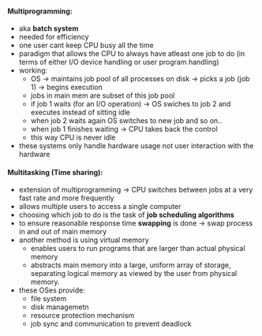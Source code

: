 #### Multiprogramming:
- aka **batch system**
- needed for efficiency
- one user cant keep CPU busy all the time
- paradigm that allows the CPU to always have atleast one job to do (in terms of either I/O device handling or user program handling)
- working:
	- OS -> maintains job pool of all processes on disk -> picks a job (job 1) -> begins execution
	- jobs in main mem are subset of this job pool
	- if job 1 waits (for an I/O operation) -> OS swiches to job 2 and executes instead of sitting idle
	- when job 2 waits again OS switches to new job and so on..
	- when job 1 finishes waiting -> CPU takes back the control
	- this way CPU is never idle
- these systems only handle hardware usage not user interaction with the hardware

#### Multitasking (Time sharing):
- extension of multiprogramming -> CPU switches between jobs at a very fast rate and more frequently
- allows multiple users to access a single computer
- choosing which job to do is the task of **job scheduling algorithms**
- to ensure reasonable response time **swapping** is done -> swap process in and out of main memory
- another method is using virtual memory
	- enables users to run programs that are larger than actual physical memory
	- abstracts main memory into a large, uniform array of storage, separating logical memory as viewed by the user from physical memory.
- these OSes provide:
	-  file system
	- disk managemetn
	- resource protection mechanism
	- job sync and communication to prevent deadlock
